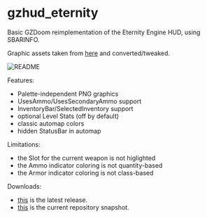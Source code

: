 # gzhud_eternity

Basic GZDoom reimplementation of the Eternity Engine HUD, using SBARINFO.

Graphic assets taken from [here](https://github.com/team-eternity/eternity/tree/master/base/doom/res/graphics/newhud) and converted/tweaked.

![README](https://raw.githubusercontent.com/liPillON/gzhud_eternity/main/README.png)


Features:
- Palette-independent PNG graphics
- UsesAmmo/UsesSecondaryAmmo support
- InventoryBar/SelectedInventory support
- optional Level Stats (off by default)
- classic automap colors 
- hidden StatusBar in automap


Limitations:
- the Slot for the current weapon is not higlighted
- the Ammo indicator coloring is not quantity-based
- the Armor indicator coloring is not class-based


Downloads:
- [this](https://github.com/liPillON/gzhud_eternity/releases/latest) is the latest release.
- [this](https://github.com/liPillON/gzhud_eternity/archive/refs/heads/main.zip) is the current repository snapshot.

